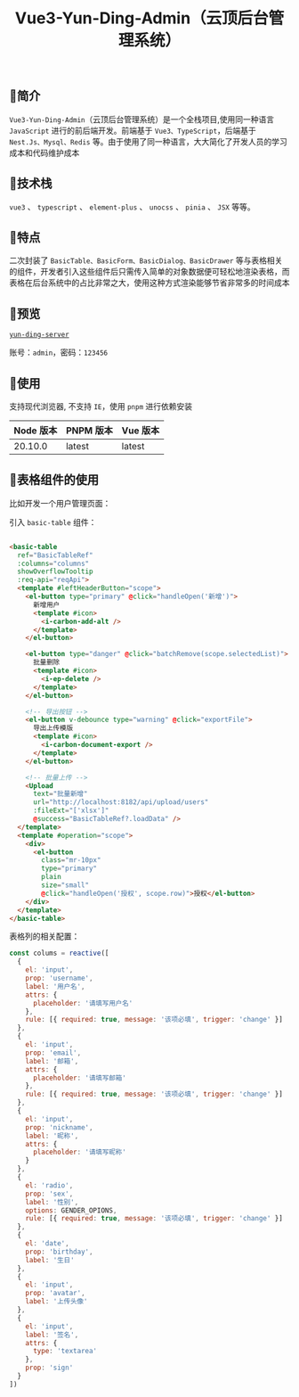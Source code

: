 

<h1 align="center">Vue3-Yun-Ding-Admin（云顶后台管理系统）</h1>

<br/>

## 🚀简介
`Vue3-Yun-Ding-Admin`（云顶后台管理系统）是一个全栈项目,使用同一种语言 `JavaScript` 进行的前后端开发。前端基于 `Vue3、TypeScript`，后端基于 `Nest.Js、Mysql、Redis` 等。由于使用了同一种语言，大大简化了开发人员的学习成本和代码维护成本

## 🌟技术栈

 `vue3` 、 `typescript` 、 `element-plus` 、 `unocss` 、 `pinia` 、 `JSX` 等等。



## 🎉特点
二次封装了 `BasicTable、BasicForm、BasicDialog、BasicDrawer` 等与表格相关的组件，开发者引入这些组件后只需传入简单的对象数据便可轻松地渲染表格，而表格在后台系统中的占比非常之大，使用这种方式渲染能够节省非常多的时间成本

## 🎈预览

[`yun-ding-server`](http://47.109.19.100/#/home)

账号：`admin`，密码：`123456`


## 🎨使用

支持现代浏览器, 不支持 `IE`，使用 `pnpm` 进行依赖安装

| Node 版本 | PNPM 版本 | Vue 版本 |
| ------- | ------- | ------ |
| 20.10.0 | latest  | latest |




## 🌸表格组件的使用

比如开发一个用户管理页面：

引入 `basic-table` 组件：

```html

<basic-table
  ref="BasicTableRef"
  :columns="columns"
  showOverflowTooltip
  :req-api="reqApi">
  <template #leftHeaderButton="scope">
	<el-button type="primary" @click="handleOpen('新增')">
	  新增用户
	  <template #icon>
		<i-carbon-add-alt />
	  </template>
	</el-button>

	<el-button type="danger" @click="batchRemove(scope.selectedList)">
	  批量删除
	  <template #icon>
		<i-ep-delete />
	  </template>
	</el-button>

	<!-- 导出按钮 -->
	<el-button v-debounce type="warning" @click="exportFile">
	  导出上传模版
	  <template #icon>
		<i-carbon-document-export />
	  </template>
	</el-button>

	<!-- 批量上传 -->
	<Upload
	  text="批量新增"
	  url="http://localhost:8182/api/upload/users"
	  :fileExt="['xlsx']"
	  @success="BasicTableRef?.loadData" />
  </template>
  <template #operation="scope">
	<div>
	  <el-button
		class="mr-10px"
		type="primary"
		plain
		size="small"
		@click="handleOpen('授权', scope.row)">授权</el-button>
	</div>
  </template>
</basic-table>
```

表格列的相关配置：

```js
const colums = reactive([
  {
    el: 'input',
    prop: 'username',
    label: '用户名',
    attrs: {
      placeholder: '请填写用户名'
    },
    rule: [{ required: true, message: '该项必填', trigger: 'change' }]
  },
  {
    el: 'input',
    prop: 'email',
    label: '邮箱',
    attrs: {
      placeholder: '请填写邮箱'
    },
    rule: [{ required: true, message: '该项必填', trigger: 'change' }]
  },
  {
    el: 'input',
    prop: 'nickname',
    label: '昵称',
    attrs: {
      placeholder: '请填写昵称'
    }
  },
  {
    el: 'radio',
    prop: 'sex',
    label: '性别',
    options: GENDER_OPIONS,
    rule: [{ required: true, message: '该项必填', trigger: 'change' }]
  },
  {
    el: 'date',
    prop: 'birthday',
    label: '生日'
  },
  {
    el: 'input',
    prop: 'avatar',
    label: '上传头像'
  },
  {
    el: 'input',
    label: '签名',
    attrs: {
      type: 'textarea'
    },
    prop: 'sign'
  }
])
```


